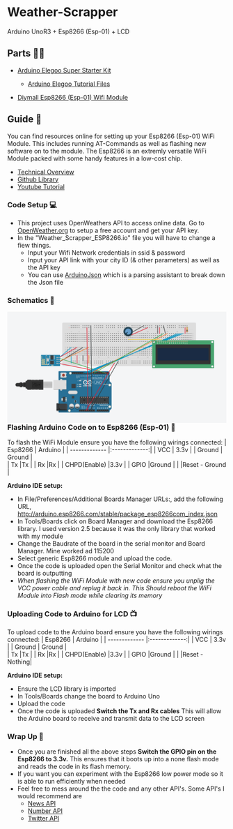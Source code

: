 # Weather-Scrapper
Arduino UnoR3 + Esp8266 (Esp-01) + LCD 

## Parts 🔧🔨

* [Arduino Elegoo Super Starter Kit](https://www.amazon.ca/Elegoo-Project-Starter-Tutorial-Arduino/dp/B01D8KOZF4/ref=sr_1_1_sspa?dchild=1&keywords=arduino&qid=1603991079&s=electronics&sr=1-1-spons&psc=1&spLa=ZW5jcnlwdGVkUXVhbGlmaWVyPUEyNTlMVTJPSjZBUklUJmVuY3J5cHRlZElkPUEwNDYwNTY1MVhHMUM4TklJS1NIJmVuY3J5cHRlZEFkSWQ9QTA5MTU0MDIyTlVaRkYwNUZNRFY1JndpZGdldE5hbWU9c3BfYXRmJmFjdGlvbj1jbGlja1JlZGlyZWN0JmRvTm90TG9nQ2xpY2s9dHJ1ZQ==)
  - [Arduino Elegoo Tutorial Files](https://www.elegoo.com/pages/arduino-kits-support-files)

* [Diymall Esp8266 (Esp-01) Wifi Module](https://www.amazon.ca/Diymall%C2%AE-Esp8266-Wireless-Transceiver-Mega2560/dp/B00O34AGSU/ref=sr_1_1?dchild=1&keywords=diymall+esp8266&qid=1603991104&s=electronics&sr=1-1)


## Guide 📃
You can find resources online for setting up your Esp8266 (Esp-01) WiFi Module. This includes running AT-Commands as well as flashing new software on to the module. The Esp8266 is an extremly versatile WiFi Module packed with some handy features in a low-cost chip.
* [Technical Overview](https://nurdspace.nl/ESP8266#Introduction)
* [Github Library](https://github.com/sleemanj/ESP8266_Simple)
* [Youtube Tutorial](https://www.youtube.com/watch?v=qU76yWHeQuw)

### Code Setup 💻
* This project uses OpenWeathers API to access online data. Go to [OpenWeather.org](http://openweathermap.org/) to setup a free account and get your API key.
* In the "Weather_Scrapper_ESP8266.io" file you will have to change a fiew things.
  - Input your Wifi Network credentials in ssid & password
  - Input your API link with your city ID (& other parameters) as well as the API key
  - You can use [ArduinoJson](https://arduinojson.org/v5/assistant/) which is a parsing assistant to break down the Json file
  
### Schematics 📄
<p> 
  <img align='Left' src="https://github.com/Raziz1/Weather-Scrapper/blob/main/images/Schematics.PNG? raw=true">
</p>


### Flashing Arduino Code on to Esp8266 (Esp-01) 📶
To flash the WiFi Module ensure you have the following wirings connected:
| Esp8266        | Arduino      |
| ------------- |:-------------:| 
| VCC           | 3.3v          | 
| Ground        | Ground        |   
| Tx            |Tx             | 
| Rx            |Rx             | 
| CHPD(Enable)  |3.3v           | 
| GPIO          |Ground         | 
|               |Reset - Ground | 

**Arduino IDE setup:**
* In File/Preferences/Additional Boards Manager URLs:, add the following URL, http://arduino.esp8266.com/stable/package_esp8266com_index.json
* In Tools/Boards click on Board Manager and download the Esp8266 library. I used version 2.5 because it was the only library that worked with my module
* Change the Baudrate of the board in the serial monitor and Board Manager. Mine worked ad 115200
* Select generic Esp8266 module and upload the code.
* Once the code is uploaded open the Serial Monitor and check what the board is outputting
* *When flashing the WiFi Module with new code ensure you unplig the VCC power cable and replug it back in. This Should reboot the WiFi Module into Flash mode while clearing its memory*

### Uploading Code to Arduino for LCD 📺
To upload code to the Arduino board ensure you have the following wirings connected:
| Esp8266        | Arduino      |
| ------------- |:-------------:| 
| VCC           | 3.3v          | 
| Ground        | Ground        |   
| Tx            |Tx             | 
| Rx            |Rx             | 
| CHPD(Enable)  |3.3v           | 
| GPIO          |Ground         | 
|               |Reset - Nothing| 

**Arduino IDE setup:**
* Ensure the LCD library is imported
* In Tools/Boards change the board to Arduino Uno 
* Upload the code
* Once the code is uploaded **Switch the Tx and Rx cables** This will allow the Arduino board to receive and transmit data to the LCD screen

### Wrap Up 🔭
* Once you are finished all the above steps **Switch the GPIO pin on the Esp8266 to 3.3v.** This ensures that it boots up into a none flash mode and reads the code in its flash memory.
* If you want you can experiment with the Esp8266 low power mode so it is able to run efficiently when needed
* Feel free to mess around the the code and any other API's. Some API's I would recommend are 
  - [News API](https://newsapi.org/)
  - [Number API](http://numbersapi.com/#42)
  - [Twitter API](https://developer.twitter.com/en/docs)
